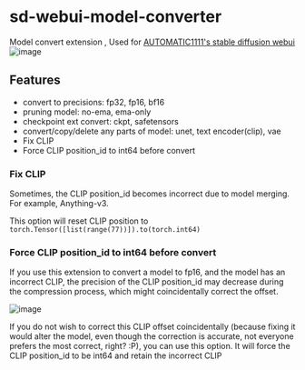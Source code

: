 # sd-webui-model-converter

Model convert extension , Used for [AUTOMATIC1111's stable diffusion webui](https://github.com/AUTOMATIC1111/stable-diffusion-webui)
![image](https://github.com/Akegarasu/sd-webui-model-converter/assets/36563862/3f160408-6816-4fb5-9b27-1217126f5a6e)

## Features 

- convert to precisions: fp32, fp16, bf16
- pruning model: no-ema, ema-only
- checkpoint ext convert: ckpt, safetensors
- convert/copy/delete any parts of model: unet, text encoder(clip), vae
- Fix CLIP
- Force CLIP position_id to int64 before convert

### Fix CLIP

Sometimes, the CLIP position_id becomes incorrect due to model merging.
For example, Anything-v3.

This option will reset CLIP position to `torch.Tensor([list(range(77))]).to(torch.int64)`


### Force CLIP position_id to int64 before convert

If you use this extension to convert a model to fp16, and the model has an incorrect CLIP, the precision of the CLIP position_id may decrease during the compression process, which might coincidentally correct the offset.

![image](https://github.com/Akegarasu/sd-webui-model-converter/assets/36563862/d057d530-4b00-4937-ab30-8b8bd50fbd93)

If you do not wish to correct this CLIP offset coincidentally (because fixing it would alter the model, 
even though the correction is accurate, not everyone prefers the most correct, right? :P), 
you can use this option. It will force the CLIP position_id to be int64 and retain the incorrect CLIP